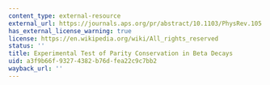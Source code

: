 ```yaml
---
content_type: external-resource
external_url: https://journals.aps.org/pr/abstract/10.1103/PhysRev.105.1413
has_external_license_warning: true
license: https://en.wikipedia.org/wiki/All_rights_reserved
status: ''
title: Experimental Test of Parity Conservation in Beta Decays
uid: a3f9b66f-9327-4382-b76d-fea22c9c7bb2
wayback_url: ''
---
```

